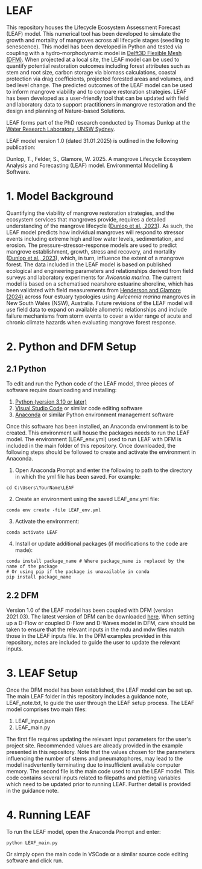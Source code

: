 # LEAF
This repository houses the Lifecycle Ecosystem Assessment Forecast (LEAF) model. This numerical tool has been developed to simulate the growth and mortality of mangroves across all lifecycle stages (seedling to senescence). This model has been developed in Python and tested via coupling with a hydro-morphodynamic model in [Delft3D Flexible Mesh (DFM)](https://oss.deltares.nl/web/delft3dfm). When projected at a local site, the LEAF model can be used to quantify potential restoration outcomes including forest attributes such as stem and root size, carbon storage via biomass calculations, coastal protection via drag coefficients, projected forested areas and volumes, and bed level change. The predicted outcomes of the LEAF model can be used to inform mangrove viability and to compare restoration strategies. LEAF has been developed as a user-friendly tool that can be updated with field and laboratory data to support practitioners in mangrove restoration and the design and planning of Nature-based Solutions.

LEAF forms part of the PhD research conducted by Thomas Dunlop at the [Water Research Laboratory, UNSW Sydney](https://www.unsw.edu.au/research/wrl).

LEAF model version 1.0 (dated 31.01.2025) is outlined in the following publication:

Dunlop, T., Felder, S., Glamore, W. 2025. A mangrove Lifecycle Ecosystem Analysis and Forecasting (LEAF) model. Environmental Modelling & Software.

# 1. Model Background
Quantifying the viability of mangrove restoration strategies, and the ecosystem services that mangroves provide, requires a detailed understanding of the mangrove lifecycle ([Dunlop et al., 2023](https://www.sciencedirect.com/science/article/pii/S0048969723009786)). As such, the LEAF model predicts how individual mangroves will respond to stressor events including extreme high and low water levels, sedimentation, and erosion. The pressure-stressor-response models are used to predict mangrove establishment, growth, stress and recovery, and mortality ([Dunlop et al., 2023](https://www.sciencedirect.com/science/article/pii/S0048969723009786)), which, in turn, influence the extent of a mangrove forest. The data included in the LEAF model is based on published ecological and engineering parameters and relationships derived from field surveys and laboratory experiments for *Avicennia marina*. The current model is based on a schematised nearshore estuarine shoreline, which has been validated with field measurements from [Henderson and Glamore (2024)](https://www.sciencedirect.com/science/article/pii/S0272771424002014) across four estuary typologies using *Avicennia marina* mangroves in New South Wales (NSW), Australia. Future revisions of the LEAF model will use field data to expand on available allometric relationships and include failure mechanisms from storm events to cover a wider range of acute and chronic climate hazards when evaluating mangrove forest response.

# 2. Python and DFM Setup
## 2.1 Python
To edit and run the Python code of the LEAF model, three pieces of software require downloading and installing:

1. [Python (version 3.10 or later)](https://www.python.org/downloads/)
2. [Visual Studio Code](https://code.visualstudio.com/) or similar code editing software
3. [Anaconda](https://www.anaconda.com/download) or similar Python environment management software

Once this software has been installed, an Anaconda environment is to be created. This environment will house the packages needs to run the LEAF model. The environment (LEAF_env.yml) used to run LEAF with DFM is included in the main folder of this repository. Once downloaded, the following steps should be followed to create and activate the environment in Anaconda.

1. Open Anaconda Prompt and enter the following to path to the directory in which the yml file has been saved. For example:
			
```
cd C:\Users\YourName\LEAF
```
			
2. Create an environment using the saved LEAF_env.yml file:
		
```
conda env create -file LEAF_env.yml
```
			
3. Activate the environment:
		
```
conda activate LEAF
```
			
4. Install or update additional packages (if modifications to the code are made):
		
```
conda install package_name # Where package_name is replaced by the name of the package
# Or using pip if the package is unavailable in conda
pip install package_name
```

## 2.2 DFM
Version 1.0 of the LEAF model has been coupled with DFM (version 2021.03). The latest version of DFM can be downloaded [here](https://download.deltares.nl/en/delft3dfm-2d3d-ga-hmwq). When setting up a D-Flow or coupled D-Flow and D-Waves model in DFM, care should be taken to ensure that the relevant inputs in the mdu and mdw files match those in the LEAF inputs file. In the DFM examples provided in this repository, notes are included to guide the user to update the relevant inputs.

# 3. LEAF Setup
Once the DFM model has been established, the LEAF model can be set up. The main LEAF folder in this repository includes a guidance note, LEAF_note.txt, to guide the user through the LEAF setup process. The LEAF model comprises two main files:
	
1. LEAF_input.json
2. LEAF_main.py
			
The first file requires updating the relevant input parameters for the user's project site. Recommended values are already provided in the example presented in this repository. Note that the values chosen for the parameters influencing the number of stems and pneumatophores, may lead to the model inadvertently terminating due to insufficient available computer memory. The second file is the main code used to run the LEAF model. This code contains several inputs related to filepaths and plotting variables which need to be updated prior to running LEAF. Further detail is provided in the guidance note.

# 4. Running LEAF
To run the LEAF model, open the Anaconda Prompt and enter:
	
```
python LEAF_main.py
```
	
Or simply open the main code in VSCode or a similar source code editing software and click run.
